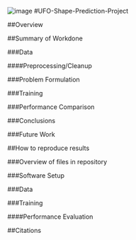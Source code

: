 ![image](https://github.com/user-attachments/assets/da6a42d2-05f4-4f45-9044-4d29de957c1c)
#UFO-Shape-Prediction-Project

##Overview


##Summary of Workdone 

###Data

####Preprocessing/Cleanup 

###Problem Formulation 

###Training 

###Performance Comparison 

###Conclusions

###Future Work 

##How to reproduce results 

###Overview of files in repository 

###Software Setup 

###Data 

###Training 

####Performance Evaluation 

##Citations

